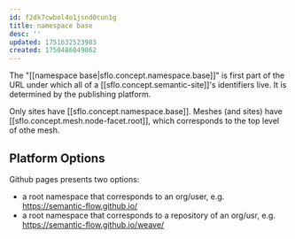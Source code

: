 ```yaml
---
id: f2dk7cwbol4o1jsnd0cun1g
title: namespace base
desc: ''
updated: 1751632523983
created: 1750486049862
---
```



The "[[namespace base|sflo.concept.namespace.base]]" is first part of the URL under which all of a [[sflo.concept.semantic-site]]'s identifiers live. It is determined by the publishing platform.

Only sites have [[sflo.concept.namespace.base]]. Meshes (and sites) have [[sflo.concept.mesh.node-facet.root]], which corresponds to the top level of othe mesh.

## Platform Options

Github pages presents two options:

- a root namespace that corresponds to an org/user, e.g. https://semantic-flow.github.io/
- a root namespace that corresponds to a repository of an org/usr, e.g. https://semantic-flow.github.io/weave/
